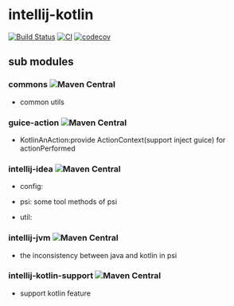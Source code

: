 # intellij-kotlin

[![Build Status](https://travis-ci.com/Earth-1610/intellij-kotlin.svg?branch=master)](https://travis-ci.com/Earth-1610/intellij-kotlin)
[![CI](https://github.com/Earth-1610/intellij-kotlin/actions/workflows/ci.yml/badge.svg)](https://github.com/Earth-1610/intellij-kotlin/actions/workflows/ci.yml)
[![codecov](https://codecov.io/gh/Earth-1610/intellij-kotlin/branch/master/graph/badge.svg?token=UAW8KECMLW)](https://codecov.io/gh/Earth-1610/intellij-kotlin)

## sub modules

### commons ![Maven Central](https://img.shields.io/maven-central/v/com.itangcent/commons)

- common utils

### guice-action ![Maven Central](https://img.shields.io/maven-central/v/com.itangcent/guice-action)

- KotlinAnAction:provide ActionContext(support inject guice) for actionPerformed

### intellij-idea ![Maven Central](https://img.shields.io/maven-central/v/com.itangcent/intellij-idea)

- config:

- psi: some tool methods of psi

- util:

### intellij-jvm ![Maven Central](https://img.shields.io/maven-central/v/com.itangcent/intellij-jvm)

- the inconsistency between java and kotlin in psi

### intellij-kotlin-support ![Maven Central](https://img.shields.io/maven-central/v/com.itangcent/intellij-kotlin-support)

- support kotlin feature